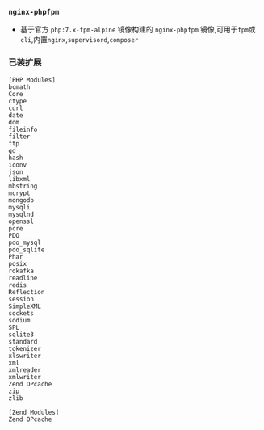 ### `nginx-phpfpm`

- 基于官方 `php:7.x-fpm-alpine` 镜像构建的 `nginx-phpfpm` 镜像,可用于`fpm`或`cli`,内置`nginx`,`supervisord`,`composer`

### 已装扩展

```
[PHP Modules]
bcmath
Core
ctype
curl
date
dom
fileinfo
filter
ftp
gd
hash
iconv
json
libxml
mbstring
mcrypt
mongodb
mysqli
mysqlnd
openssl
pcre
PDO
pdo_mysql
pdo_sqlite
Phar
posix
rdkafka
readline
redis
Reflection
session
SimpleXML
sockets
sodium
SPL
sqlite3
standard
tokenizer
xlswriter
xml
xmlreader
xmlwriter
Zend OPcache
zip
zlib

[Zend Modules]
Zend OPcache
```